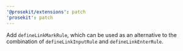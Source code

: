 ```yaml
---
'@prosekit/extensions': patch
'prosekit': patch
---
```


Add `defineLinkMarkRule`, which can be used as an alternative to the combination of `defineLinkInputRule` and `defineLinkEnterRule`.
